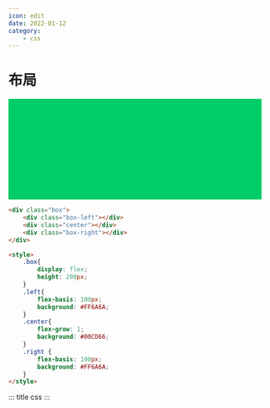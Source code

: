 ```yaml
---
icon: edit
date: 2022-01-12
category:
	- css
---
```


# 布局

<MyTemplate></MyTemplate>

<div class="box">
<div class="left"></div>
<div class="center"></div>
<div class="right"></div>
</div>

<style>
.box{
	display: flex;
	height: 200px;
}
.box-left{
	flex-basis: 100px;
	background: #FF6A6A;
}
.center{
	flex-grow: 1;
	background: #00CD66;
}
.box-right {
	flex-basis: 100px;
	background: #FF6A6A;
}
</style>

```html
<div class="box">
	<div class="box-left"></div>
	<div class="center"></div>
	<div class="box-right"></div>
</div>

<style>
    .box{
        display: flex;
        height: 200px;
    }
    .left{
        flex-basis: 100px;
        background: #FF6A6A;
    }
    .center{
        flex-grow: 1;
        background: #00CD66;
    }
    .right {
        flex-basis: 100px;
        background: #FF6A6A;
    }
</style>
```

::: title css
:::
